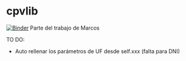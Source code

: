 # cpvlib
[![Binder](https://mybinder.org/badge_logo.svg)](https://mybinder.org/v2/gh/isi-ies-group/cpvlib/master?urlpath=lab?filepath=prueba_cpvlib.ipynb)
Parte del trabajo de Marcos

TO DO:
* Auto rellenar los parámetros de UF desde self.xxx (falta para DNI)
